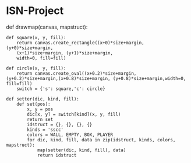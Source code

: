 # ISN-Project

def drawmap(canvas, mapstruct):

    def square(x, y, fill):
        return canvas.create_rectangle((x+0)*size+margin, (y+0)*size+margin,
        (x+1)*size+margin, (y+1)*size+margin,
        width=0, fill=fill)

    def circle(x, y, fill):
        return canvas.create_oval((x+0.2)*size+margin, (y+0.2)*size+margin,(x+0.8)*size+margin, (y+0.8)*size+margin,width=0, fill=fill)
        switch = {'s': square,'c': circle}

    def setter(dic, kind, fill):
        def set(pos):
            x, y = pos
            dic[x, y] = switch[kind](x, y, fill)
            return set
            idstruct = {}, {}, {}, {}
            kinds = 'sscc'
            colors = WALL, EMPTY, BOX, PLAYER
            for dic, kind, fill, data in zip(idstruct, kinds, colors, mapstruct):
                map(setter(dic, kind, fill), data)
                return idstruct
